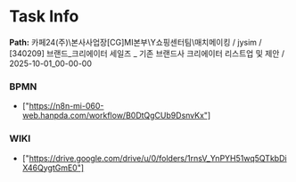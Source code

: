 # Task Info

**Path:** 카페24(주)\본사사업장\[CG]MI본부\Y쇼핑센터팀\매치메이킹 / jysim / [340209] 브랜드_크리에이터 세일즈 _ 기존 브랜드사 크리에이터 리스트업 및 제안 / 2025-10-01_00-00-00

### BPMN
- ["https://n8n-mi-060-web.hanpda.com/workflow/B0DtQgCUb9DsnvKx"]

### WIKI
- ["https://drive.google.com/drive/u/0/folders/1rnsV_YnPYH51wq5QTkbDiX46QygtGmE0"]

